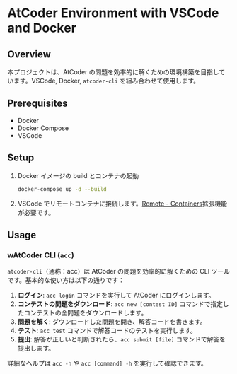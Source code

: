 # AtCoder Environment with VSCode and Docker

## Overview

本プロジェクトは、AtCoder の問題を効率的に解くための環境構築を目指しています。VSCode, Docker, `atcoder-cli` を組み合わせて使用します。

## Prerequisites

- Docker
- Docker Compose
- VSCode

## Setup

1. Docker イメージの build とコンテナの起動

   ```bash
   docker-compose up -d --build
   ```
2. VSCode でリモートコンテナに接続します。[Remote - Containers](https://marketplace.visualstudio.com/items?itemName=ms-vscode-remote.remote-containers)拡張機能が必要です。

## Usage

### wAtCoder CLI (`acc`)

`atcoder-cli`（通称：acc）は AtCoder の問題を効率的に解くための CLI ツールです。基本的な使い方は以下の通りです：

1. **ログイン**: `acc login` コマンドを実行して AtCoder にログインします。
2. **コンテストの問題をダウンロード**: `acc new [contest ID]` コマンドで指定したコンテストの全問題をダウンロードします。
3. **問題を解く**: ダウンロードした問題を開き、解答コードを書きます。
4. **テスト**: `acc test` コマンドで解答コードのテストを実行します。
5. **提出**: 解答が正しいと判断されたら、`acc submit [file]` コマンドで解答を提出します。

詳細なヘルプは `acc -h` や `acc [command] -h` を実行して確認できます。
